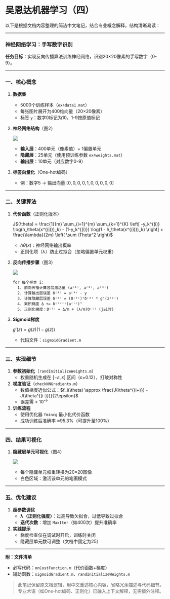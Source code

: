 # 吴恩达机器学习（四）

以下是根据文档内容整理的简洁中文笔记，结合专业概念解释，结构清晰易读：

---

### **神经网络学习：手写数字识别**

**任务目标**：实现反向传播算法训练神经网络，识别20×20像素的手写数字（0-9）。

---

### **一、核心概念**

1. **数据集**
    - 5000个训练样本（`ex4data1.mat`）
    - 每张图片展开为400维向量（20×20像素）
    - 标签 `y`：数字0标记为10，1-9按原值标记
2. **神经网络结构**（图2）
    
    ![](https://hunyuan-plugin-private-1258344706.cos.ap-nanjing.myqcloud.com/pdf_youtu/img/c5ce6c43f40f88ebed37f8a96d70ee97-image.png?q-sign-algorithm=sha1&q-ak=AKID372nLgqocp7HZjfQzNcyGOMTN3Xp6FEA&q-sign-time=1753109447%3B2068469447&q-key-time=1753109447%3B2068469447&q-header-list=host&q-url-param-list=&q-signature=b05a6aa46ad4380571b49f9e60d6f00d0feb1b98)
    
    - **输入层**：400单元（像素值）+ 1偏置单元
    - **隐藏层**：25单元（使用预训练参数 `ex4weights.mat`）
    - **输出层**：10单元（对应数字0-9）
3. **标签向量化**（One-hot编码）
    - 例：数字5 → 输出向量 $[0,0,0,0,1,0,0,0,0,0]$

---

### **二、关键算法**

1. **代价函数**（正则化版本）
    
    J$(\theta) = \frac{1}{m} \sum_{i=1}^{m} \sum_{k=1}^{K} \left[ -y_k^{(i)} \log(h_\theta(x^{(i)})_k) - (1-y_k^{(i)}) \log(1 - h_\theta(x^{(i)})_k) \right] + \frac{\lambda}{2m} \left( \sum \Theta^2 \right)$
    
    - $hθ(x)$：神经网络输出概率
    - 正则化项（λ）防止过拟合（忽略偏置单元权重）
2. **反向传播步骤**（图3）
    
    ![](https://hunyuan-plugin-private-1258344706.cos.ap-nanjing.myqcloud.com/pdf_youtu/img/49d1262ed91bea9ce302b04b54f359a2-image.png?q-sign-algorithm=sha1&q-ak=AKID372nLgqocp7HZjfQzNcyGOMTN3Xp6FEA&q-sign-time=1753109459%3B2068469459&q-key-time=1753109459%3B2068469459&q-header-list=host&q-url-param-list=&q-signature=d11f8291b904be59ede431c66e94aba151abc473)
    
    ```
    for 每个样本 i:
      1. 前向传播计算各层激活值 (a⁽¹⁾, a⁽²⁾, a⁽³⁾)
      2. 计算输出层误差 δ⁽³⁾ = a⁽³⁾ - y
      3. 计算隐藏层误差 δ⁽²⁾ = (Θ⁽²⁾)ᵀδ⁽³⁾ * g'(z⁽²⁾)
      4. 累积梯度 Δ += δ⁽ˡ⁺¹⁾(a⁽ˡ⁾)ᵀ
      5. 正则化梯度：D⁽ˡ⁾ = Δ/m + (λ/m)Θ⁽ˡ⁾ (j≥1时)
    ```
    
3. **Sigmoid梯度**
    
    $g'(z) = g(z)(1 - g(z))$
    
    - 代码文件：`sigmoidGradient.m`

---

### **三、实现细节**

1. **参数初始化**（`randInitializeWeights.m`）
    - 权重随机生成在 $[-ε, ε]$ 区间（ε=0.12），打破对称性
2. **梯度验证**（`checkNNGradients.m`）
    - 数值梯度近似公式：$f_i(\theta) \approx \frac{J(\theta^{(i+)}) - J(\theta^{(i-)})}{2\epsilon}$
    - 误差需 < 10⁻⁹
3. **训练流程**
    - 使用优化器 `fmincg` 最小化代价函数
    - 成功训练后准确率 ≈95.3%（可提升至100%）

---

### **四、结果可视化**

1. **隐藏层单元可视化**（图4）
    
    ![](https://hunyuan-plugin-private-1258344706.cos.ap-nanjing.myqcloud.com/pdf_youtu/img/59f08261758af396bf369b7e99aed4b1-image.png?q-sign-algorithm=sha1&q-ak=AKID372nLgqocp7HZjfQzNcyGOMTN3Xp6FEA&q-sign-time=1753109474%3B2068469474&q-key-time=1753109474%3B2068469474&q-header-list=host&q-url-param-list=&q-signature=c2d3826f1744bcfa5bff212ad112c67ae6ccc4fe)
    
    - 每个隐藏单元权重转换为20×20图像
    - 白色区域：激活该单元的笔画模式

---

### **五、优化建议**

1. **超参数调优**
    - **λ（正则化强度）**：过高导致欠拟合，过低导致过拟合
    - **迭代次数**：增加 `MaxIter`（如400次）提升准确率
2. **实践提示**
    - 梯度检查仅在调试时开启，训练时关闭
    - 隐藏层单元数可调整（文档中固定为25）

---

**附：文件清单**

- 必写代码：`nnCostFunction.m`（代价函数+梯度）
- 辅助函数：`sigmoidGradient.m`、`randInitializeWeights.m`

> 此笔记保留原文档逻辑，用中文重述核心内容，省略冗余描述与代码细节。专业术语（如One-hot编码、正则化）已融入上下文解释，无需额外注释。
>
